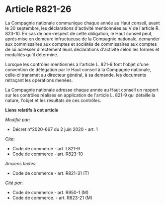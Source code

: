 # Article R821-26

La Compagnie nationale communique chaque année au Haut conseil, avant le 30 septembre, les déclarations d'activité
mentionnées au V de l'article R. 823-10. En cas de non-respect de cette obligation, le Haut conseil peut, après mise en
demeure infructueuse de la Compagnie nationale, demander aux commissaires aux comptes et sociétés de commissaires aux comptes
de lui adresser directement leurs déclarations d'activité selon les formes et modalités qu'il détermine.

Lorsque les contrôles mentionnés à l'article L. 821-9 font l'objet d'une convention de délégation par le Haut conseil à la
Compagnie nationale, celle-ci transmet au directeur général, à sa demande, les documents retraçant les opérations menées.

La Compagnie nationale adresse chaque année au Haut conseil un rapport sur les contrôles réalisés en application de l'article
L. 821-9 qui détaille la nature, l'objet et les résultats de ces contrôles.

**Liens relatifs à cet article**

_Modifié par_:

  - Décret n°2020-667 du 2 juin 2020 - art. 1

_Cite_:

  - Code de commerce - art. L821-9
  - Code de commerce - art. R823-10

_Anciens textes_:

  - Code de commerce - art. R821-31 (T)

_Cité par_:

  - Code de commerce - art. R950-1 (M)
  - Code de commerce. - art. R823-21 (M)
